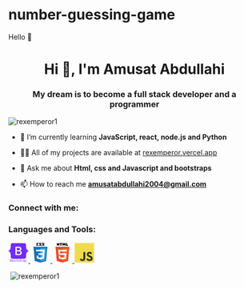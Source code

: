 # number-guessing-game
Hello 👋
<h1 align="center">Hi 👋, I'm Amusat Abdullahi</h1>
<h3 align="center">My dream is to become a full stack developer and a programmer</h3>

<p align="left"> <img src="https://komarev.com/ghpvc/?username=rexemperor1&label=Profile%20views&color=0e75b6&style=flat" alt="rexemperor1" /> </p>

- 🌱 I’m currently learning **JavaScript, react, node.js and Python**

- 👨‍💻 All of my projects are available at [rexemperor.vercel.app](rexemperor.vercel.app)

- 💬 Ask me about **Html, css and Javascript and bootstraps**

- 📫 How to reach me **amusatabdullahi2004@gmail.com**

<h3 align="left">Connect with me:</h3>
<p align="left">
</p>

<h3 align="left">Languages and Tools:</h3>
<p align="left"> <a href="https://getbootstrap.com" target="_blank" rel="noreferrer"> <img src="https://raw.githubusercontent.com/devicons/devicon/master/icons/bootstrap/bootstrap-plain-wordmark.svg" alt="bootstrap" width="40" height="40"/> </a> <a href="https://www.w3schools.com/css/" target="_blank" rel="noreferrer"> <img src="https://raw.githubusercontent.com/devicons/devicon/master/icons/css3/css3-original-wordmark.svg" alt="css3" width="40" height="40"/> </a> <a href="https://www.w3.org/html/" target="_blank" rel="noreferrer"> <img src="https://raw.githubusercontent.com/devicons/devicon/master/icons/html5/html5-original-wordmark.svg" alt="html5" width="40" height="40"/> </a> <a href="https://developer.mozilla.org/en-US/docs/Web/JavaScript" target="_blank" rel="noreferrer"> <img src="https://raw.githubusercontent.com/devicons/devicon/master/icons/javascript/javascript-original.svg" alt="javascript" width="40" height="40"/> </a> </p>

<p>&nbsp;<img align="center" src="https://github-readme-stats.vercel.app/api?username=rexemperor1&show_icons=true&locale=en" alt="rexemperor1" /></p>
